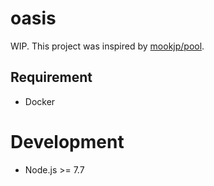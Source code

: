 # oasis

WIP. This project was inspired by [mookjp/pool](https://github.com/mookjp/pool).

## Requirement
* Docker

# Development
* Node.js >= 7.7
